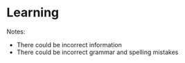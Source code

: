 # Learning

Notes:
- There could be incorrect information
- There could be incorrect grammar and spelling mistakes
